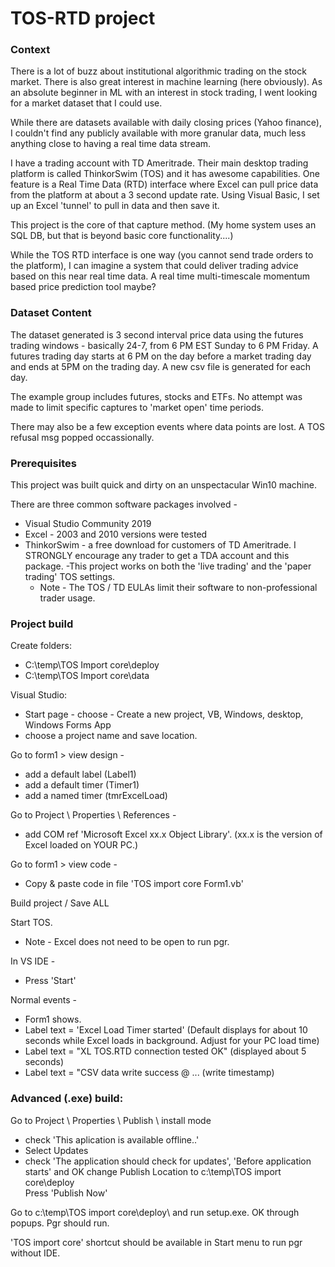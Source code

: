 # TOS-RTD project

### Context

There is a lot of buzz about institutional algorithmic trading on the stock market. There is also great interest in machine learning (here obviously). As an absolute beginner in ML with an interest in stock trading, I went looking for a market dataset that I could use. 

While there are datasets available with daily closing prices (Yahoo finance), I couldn't find any publicly available with more granular data, much less anything close to having a real time data stream.

I have a trading account with TD Ameritrade. Their main desktop trading platform is called ThinkorSwim (TOS) and it has awesome capabilities. One feature is a Real Time Data (RTD) interface where Excel can pull price data from the platform at about a 3 second update rate. Using Visual Basic, I set up an Excel 'tunnel' to pull in data and then save it. 

This project is the core of that capture method. (My home system uses an SQL DB, but that is beyond basic core functionality....)

While the TOS RTD interface is one way (you cannot send trade orders to the platform), I can imagine a system that could deliver trading advice based on this near real time data. A real time multi-timescale momentum based price prediction tool maybe?



### Dataset Content

The dataset generated is 3 second interval price data using the futures trading windows - basically 24-7, from 6 PM EST Sunday to 6 PM Friday. A futures trading day starts at 6 PM on the day before a market trading day and ends at 5PM on the trading day. A new csv file is generated for each day.
 
The example group includes futures, stocks and ETFs. No attempt was made to limit specific captures to 'market open' time periods. 

There may also be a few exception events where data points are lost. A TOS refusal msg popped occassionally.



### Prerequisites

This project was built quick and dirty on an unspectacular Win10 machine. 

There are three common software packages involved -  
  - Visual Studio Community 2019
  - Excel - 2003 and 2010 versions were tested
  - ThinkorSwim - a free download for customers of TD Ameritrade. I STRONGLY encourage any trader to get a TDA account and this package. 
      -This project works on both the 'live trading' and the 'paper trading' TOS settings. 
      - Note - The TOS / TD EULAs limit their software to non-professional trader usage. 


### Project build

Create folders:
  - C:\temp\TOS Import core\deploy
  - C:\temp\TOS Import core\data

Visual Studio:
  - Start page - choose - Create a new project, VB, Windows, desktop, Windows Forms App
  - choose a project name and save location.

Go to form1 > view design - 
  - add a default label (Label1)
  - add a default timer (Timer1)
  - add a named timer (tmrExcelLoad)

Go to Project \ Properties \ References - 
  - add COM ref 'Microsoft Excel xx.x Object Library'. (xx.x is the version of Excel loaded on YOUR PC.)

Go to form1 > view code - 
- Copy & paste code in file 'TOS import core Form1.vb'

Build project / Save ALL


Start TOS. 
   - Note - Excel does not need to be open to run pgr.


In VS IDE - 
  - Press 'Start'

Normal events - 
  - Form1 shows.
  - Label text = 'Excel Load Timer started' (Default displays for about 10 seconds while Excel loads in background. Adjust for your PC load time)
  - Label text = "XL TOS.RTD connection tested OK" (displayed about 5 seconds)
  - Label text = "CSV data write success @ ... (write timestamp)


### Advanced (.exe) build:
Go to Project \ Properties \ Publish \ install mode
  - check 'This aplication is available offline..'
  - Select Updates
  - check 'The application should check for updates', 'Before application starts' and OK
change Publish Location to c:\temp\TOS import core\deploy\
Press 'Publish Now'

Go to c:\temp\TOS import core\deploy\ and run setup.exe.
OK through popups. Pgr should run. 

'TOS import core' shortcut should be available in Start menu to run pgr without IDE.













 

